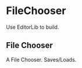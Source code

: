 FileChooser
===========

Use EditorLib to build.

File Chooser
------------
A File Chooser. Saves/Loads.
